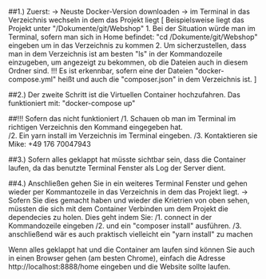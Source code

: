 ##1.) 
Zuerst:
-> Neuste Docker-Version downloaden
-> im Terminal in das Verzeichnis wechseln in dem das Projekt liegt
    [ Beispielsweise liegt das Projekt unter "/Dokumente/git/Webshop"
        1. Bei der Situation würde man im Terminal, sofern man sich in Home befindet: "cd /Dokumente/git/Webshop" eingeben um in das Verzeichnis zu kommen
        2. Um sicherzustellen, dass man in dem Verzeichnis ist am besten "ls" in der Kommandozeile einzugeben, um angezeigt zu bekommen,
           ob die Dateien auch in diesem Ordner sind. !!! Es ist erkennbar, sofern eine der Dateien "docker-compose.yml" heißt und auch die "composer.json" in dem                Verzeichnis ist.
    ]

##2.) 
Der zweite Schritt ist die Virtuellen Container hochzufahren.
Das funktioniert mit: "docker-compose up"

##!!! Sofern das nicht funktioniert 
/1. Schauen ob man im Terminal im richtigen Verzeichnis den Kommand eingegeben hat.  
/2. Ein yarn install im Verzeichnis im Terminal eingeben.
/3. Kontaktieren sie Mike: +49 176 70047943

##3.) 
Sofern alles geklappt hat müsste sichtbar sein, dass die Container laufen, da das benutzte Terminal Fenster als Log der Server dient.

##4.)
Anschließen gehen Sie in ein weiteres Terminal Fenster und gehen wieder per Kommantozeile in das Verzeichnis in dem das Projekt liegt.
-> Sofern Sie dies gemacht haben und wieder die Krietrien von oben sehen, müssten die sich mit dem Container Verbinden um dem Projekt die dependecies zu holen.
    Dies geht indem Sie:
    /1. connect in der Kommandozeile eingeben
    /2. und ein "composer install" ausführen.
    /3. anschließend wär es auch praktisch vielleicht ein "yarn install" zu machen

Wenn alles geklappt hat und die Container am laufen sind können Sie auch in einen Browser gehen (am besten Chrome), einfach die Adresse
http://localhost:8888/home eingeben und die Website sollte laufen.

